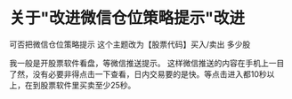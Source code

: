 # 关于"改进微信仓位策略提示"改进

可否把微信仓位策略提示 这个主题改为【股票代码】买入/卖出 多少股

我一般是开股票软件看盘，等微信推送提示。
这样微信推送的内容在手机上一目了然，没有必要非得点击一下查看，日内交易要的是快。等点击进入都10秒以上，在到股票软件里买卖至少25秒。